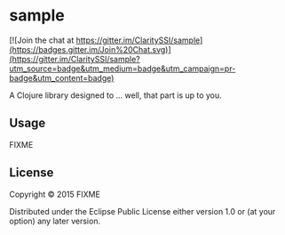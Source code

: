 # sample

[![Join the chat at https://gitter.im/ClaritySSI/sample](https://badges.gitter.im/Join%20Chat.svg)](https://gitter.im/ClaritySSI/sample?utm_source=badge&utm_medium=badge&utm_campaign=pr-badge&utm_content=badge)

A Clojure library designed to ... well, that part is up to you.

## Usage

FIXME

## License

Copyright © 2015 FIXME

Distributed under the Eclipse Public License either version 1.0 or (at
your option) any later version.
